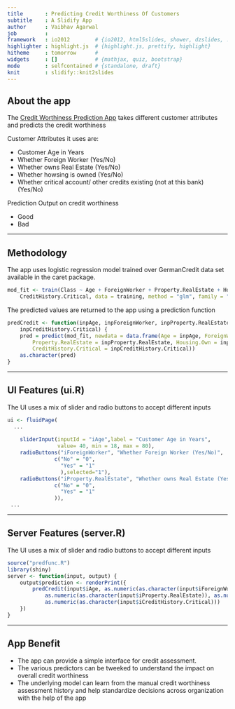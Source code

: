 ```yaml
---
title       : Predicting Credit Worthiness Of Customers
subtitle    : A Slidify App
author      : Vaibhav Agarwal
job         : 
framework   : io2012        # {io2012, html5slides, shower, dzslides, ...}
highlighter : highlight.js  # {highlight.js, prettify, highlight}
hitheme     : tomorrow      # 
widgets     : []            # {mathjax, quiz, bootstrap}
mode        : selfcontained # {standalone, draft}
knit        : slidify::knit2slides
---
```


## About the app

The [Credit Worthiness Prediction App](https://vaibhavagarwal.shinyapps.io/creditapp/) takes different customer attributes and predicts the credit worthiness

Customer Attributes it uses are:

- Customer Age in Years
- Whether Foreign Worker (Yes/No)
- Whether owns Real Estate (Yes/No)
- Whether howsing is owned (Yes/No)
- Whether critical account/ other credits existing (not at this bank)(Yes/No)

Prediction Output on credit worthiness
- Good
- Bad


---

## Methodology

The app uses logistic regression model trained over GermanCredit data set available in the caret package. 


```r
mod_fit <- train(Class ~ Age + ForeignWorker + Property.RealEstate + Housing.Own + 
    CreditHistory.Critical, data = training, method = "glm", family = "binomial")
```
The predicted values are returned to the app using a prediction function

```r
predCredit <- function(inpAge, inpForeignWorker, inpProperty.RealEstate, inpHousing.Own, 
    inpCreditHistory.Critical) {
    pred = predict(mod_fit, newdata = data.frame(Age = inpAge, ForeignWorker = inpForeignWorker, 
        Property.RealEstate = inpProperty.RealEstate, Housing.Own = inpHousing.Own, 
        CreditHistory.Critical = inpCreditHistory.Critical))
    as.character(pred)
}
```

---

## UI Features (ui.R)

The UI uses a mix of slider and radio buttons to accept different inputs 


```r
ui <- fluidPage(
  ...
    
    sliderInput(inputId = "iAge",label = "Customer Age in Years", 
                value= 40, min = 18, max = 80),
    radioButtons("iForeignWorker", "Whether Foreign Worker (Yes/No)",
               c("No" = "0",
                 "Yes" = "1"
                 ),selected="1"),
    radioButtons("iProperty.RealEstate", "Whether owns Real Estate (Yes/No)",
               c("No" = "0",
                 "Yes" = "1"
               )),
 ...
```

---

## Server Features (server.R)

The UI uses a mix of slider and radio buttons to accept different inputs 


```r
source("predfunc.R")
library(shiny)
server <- function(input, output) {
    output$prediction <- renderPrint({
        predCredit(input$iAge, as.numeric(as.character(input$iForeignWorker)), 
            as.numeric(as.character(input$iProperty.RealEstate)), as.numeric(as.character(input$iHousing.Own)), 
            as.numeric(as.character(input$iCreditHistory.Critical)))
    })
}
```

---

## App Benefit

- The app can provide a simple interface for credit assessment. 
- The various predictors can be tweeked to understand the impact on overall credit worthiness
- The underlying model can learn from the manual credit worthiness assessment history and help standardize decisions across organization with the help of the app
